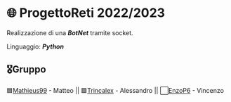 # :globe_with_meridians: ProgettoReti 2022/2023
Realizzazione di una _**BotNet**_ tramite socket. 

Linguaggio: _**Python**_ 

## :medal_military:Gruppo
:blue_square:[Mathieus99](https://github.com/Mathieus99) - Matteo || :green_square:[Trincalex](https://github.com/Trincalex) - Alessandro || :white_large_square:[EnzoP6](https://github.com/EnzoP6) - Vincenzo
